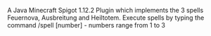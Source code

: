 A Java Minecraft Spigot 1.12.2 Plugin which implements the 3 spells Feuernova, Ausbreitung and Heiltotem.
Execute spells by typing the command /spell [number] - numbers range from 1 to 3